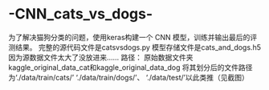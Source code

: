 # -CNN_cats_vs_dogs-
为了解决猫狗分类的问题，使用keras构建一个 CNN 模型，训练并输出最后的评测结果。 
完整的源代码文件是catsvsdogs.py
模型存储文件是cats_and_dogs.h5
因为源数据文件太大了没放进来……
路径：
原始数据文件夹kaggle_original_data_cat和kaggle_original_data_dog
将其划分后的文件路径为‘./data/train/cats/’ ‘./data/train/dogs/’、 ‘./data/test/’以此类推（见截图）
